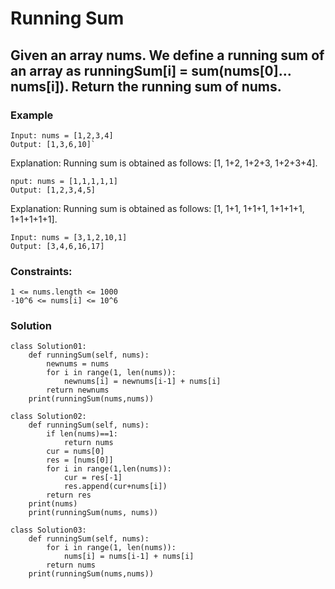 # Running Sum
## **Given an array nums. We define a running sum of an array as runningSum[i] = sum(nums[0]…nums[i]). Return the running sum of nums.**
### Example
```
Input: nums = [1,2,3,4] 
Output: [1,3,6,10]`
```
Explanation: Running sum is obtained as follows: [1, 1+2, 1+2+3, 1+2+3+4].

```
nput: nums = [1,1,1,1,1]
Output: [1,2,3,4,5]
```
Explanation: Running sum is obtained as follows: [1, 1+1, 1+1+1, 1+1+1+1, 1+1+1+1+1].

```
Input: nums = [3,1,2,10,1]
Output: [3,4,6,16,17]
```

### Constraints:
```
1 <= nums.length <= 1000
-10^6 <= nums[i] <= 10^6
```

### Solution
```
class Solution01:
    def runningSum(self, nums):
        newnums = nums
        for i in range(1, len(nums)):
            newnums[i] = newnums[i-1] + nums[i]
        return newnums
    print(runningSum(nums,nums))
```

```
class Solution02:
    def runningSum(self, nums):
        if len(nums)==1:
            return nums
        cur = nums[0]
        res = [nums[0]]
        for i in range(1,len(nums)):
            cur = res[-1]
            res.append(cur+nums[i])
        return res
    print(nums)
    print(runningSum(nums, nums))
```

```
class Solution03:
    def runningSum(self, nums):
        for i in range(1, len(nums)):
            nums[i] = nums[i-1] + nums[i]
        return nums
    print(runningSum(nums,nums))
```
